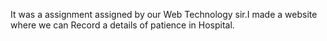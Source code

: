 It was a assignment assigned by our Web Technology sir.I made a website where we can Record a details of patience in Hospital.
